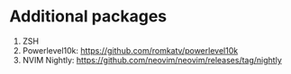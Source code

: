 # Additional packages

 1. ZSH
 1. Powerlevel10k: https://github.com/romkatv/powerlevel10k
 1. NVIM Nightly: https://github.com/neovim/neovim/releases/tag/nightly
